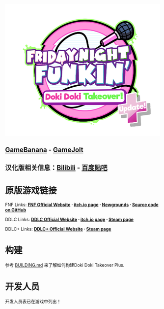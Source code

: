 ![Doki Doki Takeover Plus! logo](art/DokiTakeoverPlusLogo.png)

## **[GameBanana](https://gamebanana.com/mods/47364) - [GameJolt](https://gamejolt.com/games/DDTOPlus/791558)**
## **汉化版相关信息：[Bilibili](https://www.bilibili.com/opus/880577177400115206) - [百度贴吧](https://tieba.baidu.com/p/8831211932)**

# 原版游戏链接

FNF Links: **[FNF Official Website](https://funkin.me) ⋅ [itch.io page](https://ninja-muffin24.itch.io/funkin) ⋅ [Newgrounds](https://www.newgrounds.com/portal/view/770371) ⋅ [Source code on GitHub](https://github.com/FunkinCrew/Funkin)**

DDLC Links: **[DDLC Official Website](http://ddlc.moe) ⋅ [itch.io page](https://teamsalvato.itch.io/ddlc) ⋅ [Steam page](https://store.steampowered.com/app/698780)**

DDLC+ Links: **[DDLC+ Official Website](http://ddlc.plus) ⋅ [Steam page](https://store.steampowered.com/app/1388880)**

# 构建

参考 [BUILDING.md](BUILDING.md) 来了解如何构建Doki Doki Takeover Plus.

# 开发人员

开发人员表已在游戏中列出！
